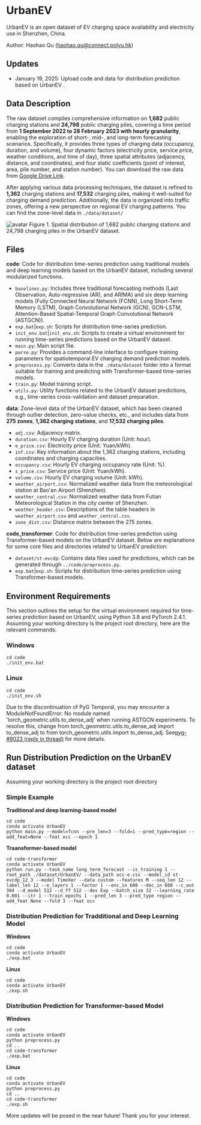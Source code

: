 # UrbanEV

UrbanEV is an open dataset of EV charging space availability and electricity use in Shenzhen, China.

<!-- >Qu, H., Kuang, H., Li, J., & You, L. (2023). A physics-informed and attention-based graph learning approach for regional electric vehicle charging demand prediction. IEEE Transactions on Intellgent Transportation Systems. [Paper in IEEE Explore](https://ieeexplore.ieee.org/document/10539613) [Paper in arXiv](https://arxiv.org/abs/2309.05259) -->

<!-- ```shell

``` -->

Author: Haohao Qu (haohao.qu@connect.polyu.hk)

## Updates

* January 19, 2025: Upload code and data for distribution prediction based on UrbanEV .

## Data Description

The raw dataset compiles comprehensive information on **1,682** public charging stations and **24,798** public charging piles, covering a time period from **1 September 2022 to 28 February 2023 with hourly granularity**, enabling the exploration of short-, mid-, and long-term forecasting scenarios. Specifically, it provides three types of charging data (occupancy, duration, and volume), four dynamic factors (electricity price, service price, weather conditions, and time of day), three spatial attributes (adjacency, distance, and coordinates), and four static coefficients (point of interest, area, pile number, and station number). You can download the raw data from [Google Drive Link](https://drive.google.com/drive/folders/1VUgdb8uNgmtvO93BHBK_OrSxjndrF-48?usp=sharing).

 After applying various data processing techniques, the dataset is refined to **1,362** charging stations and **17,532** charging piles, making it well-suited for charging demand prediction. Additionally, the data is organized into traffic zones, offering a new perspective on regional EV charging patterns. You can find the zone-level data in `./data/dataset/`

![avatar](figs/map.png) Figure 1. Spatial distribution of 1,682 public charging stations and 24,798 charging piles in the UrbanEV dataset.

## Files

**code**: Code for distribution time-series prediction using traditional models and deep learning models based on the UrbanEV dataset, including several modularized functions.

* `baselines.py`: Includes three traditional forecasting methods (Last Observation, Auto-regressive (AR), and ARIMA) and six deep learning models (Fully Connected Neural Network (FCNN), Long Short-Term Memory (LSTM), Graph Convolutional Network (GCN), GCN-LSTM, Attention-Based Spatial-Temporal Graph Convolutional Network (ASTGCN)).
* `exp.bat`|`exp.sh`: Scripts for distribution time-series prediction.
* `init_env.bat`|`init_env.sh`: Scripts to create a virtual environment for running time-series predictions based on the UrbanEV dataset.
* `main.py`: Main script file.
* `parse.py`: Provides a command-line interface to configure training parameters for spatiotemporal EV charging demand prediction models.
* `preprocess.py`: Converts data in the `./data/dataset` folder into a format suitable for training and predicting with Transformer-based time-series models.
* `train.py`: Model training script.
* `utils.py`: Utility functions related to the UrbanEV dataset predictions, e.g., time-series cross-validation and dataset preparation.

**data**: Zone-level data of the UrbanEV dataset, which has been cleaned through outlier detection, zero-value checks, etc., and includes data from **275 zones**, **1,362 charging stations**, and **17,532 charging piles**.

* `adj.csv`: Adjacency matrix.
* `duration.csv`: Hourly EV charging duration (Unit: hour).
* `e_price.csv`: Electricity price (Unit: Yuan/kWh).
* `inf.csv`: Key information about the 1,362 charging stations, including coordinates and charging capacities.
* `occupancy.csv`: Hourly EV charging occupancy rate (Unit: %).
* `s_price.csv`: Service price (Unit: Yuan/kWh).
* `volume.csv`: Hourly EV charging volume (Unit: kWh).
* `weather_airport.csv`: Normalized weather data from the meteorological station at Bao'an Airport (Shenzhen).
* `weather_central.csv`: Normalized weather data from Futian Meteorological Station in the city center of Shenzhen.
* `weather_header.csv`: Descriptions of the table headers in `weather_airport.csv` and `weather_central.csv`.
* `zone_dist.csv`: Distance matrix between the 275 zones.

**code_transformer**: Code for distribution time-series prediction using Transformer-based models on the UrbanEV dataset. Below are explanations for some core files and directories related to UrbanEV prediction:

* `dataset/st-evcdp`: Contains data files used for predictions, which can be generated through `../code/preprocess.py`.
* `exp.bat`|`exp.sh`: Scripts for distribution time-series prediction using Transformer-based models.


## Environment Requirements

This section outlines the setup for the virtual environment required for time-series prediction based on UrbanEV, using Python 3.8 and PyTorch 2.4.1. Assuming your working directory is the project root directory, here are the relevant commands:

### Windows

```shell
cd code
./init_env.bat
```

### Linux

```shell
cd code
./init_env.sh
```

Due to the discontinuation of PyG Temporal, you may encounter a ModuleNotFoundError: No module named 'torch_geometric.utils.to_dense_adj' when running ASTGCN experiments. To resolve this, change from torch_geometric.utils.to_dense_adj import to_dense_adj to from torch_geometric.utils import to_dense_adj. See[pyg-#9023 (reply in thread)](https://github.com/pyg-team/pytorch_geometric/discussions/9023#discussioncomment-8813817) for more details.

## Run Distribution Prediction on the UrbanEV dataset

Assuming your working directory is the project root directory

### Simple Example

**Traditional and deep learning-based model**

```shell
cd code
conda activate UrbanEV
python main.py --model=fcnn --pre_len=3 --fold=1 --pred_type=region --add_feat=None --feat occ --epoch 1
```

**Traansformer-based model**

```shell
cd code-transformer
conda activate UrbanEV
python run.py --task_name long_term_forecast --is_training 1 --root_path ./dataset/UrbanEV/ --data_path occ-e.csv --model_id st-evcdp_12_3 --model TimeXer --data custom --features M --seq_len 12 --label_len 12 --e_layers 1 --factor 1 --enc_in 608 --dec_in 608 --c_out 304 --d_model 512 --d_ff 512 --des Exp --batch_size 32 --learning_rate 0.001 --itr 1 --train_epochs 1 --pred_len 3 --pred_type region --add_feat None --fold 3 --feat occ
```

### Distribution Prediction for Tradditional and Deep Learning Model

**Windows**

```shell
cd code
conda activate UrbanEV
./exp.bat
```

**Linux**

```shell
cd code
conda activate UrbanEV
./exp.sh
```

### Distribution Prediction for Transformer-based Model

**Windows**

```shell
cd code
conda activate UrbanEV
python preprocess.py
cd ..
cd code-transformer
./exp.bat
```

**Linux**

```shell
cd code
conda activate UrbanEV
python preprocess.py
cd ..
cd code-transformer
./exp.sh
```

More updates will be posed in the near future! Thank you for your interest.
